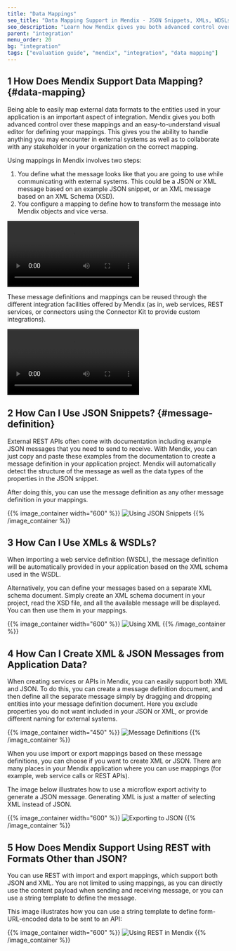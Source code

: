 ```yaml
---
title: "Data Mappings"
seo_title: "Data Mapping Support in Mendix - JSON Snippets, XMLs, WDSLs, REST"
seo_description: "Learn how Mendix gives you both advanced control over mappings & an intuitive visual editor for defining your mappings, be it JSON, XML, or WSDL."
parent: "integration"
menu_order: 20
bg: "integration"
tags: ["evaluation guide", "mendix", "integration", "data mapping"]
---
```


## 1 How Does Mendix Support Data Mapping? {#data-mapping}

Being able to easily map external data formats to the entities used in your application is an important aspect of integration. Mendix gives you both advanced control over these mappings and an easy-to-understand visual editor for defining your mappings. This gives you the ability to handle anything you may encounter in external systems as well as to collaborate with any stakeholder in your organization on the correct mapping.

Using mappings in Mendix involves two steps:

1. You define what the message looks like that you are going to use while communicating with external systems. This could be a JSON or XML message based on an example JSON snippet, or an XML message based on an XML Schema (XSD).
2. You configure a mapping to define how to transform the message into Mendix objects and vice versa.

<video controls src="attachments/Integration_JSON_Import_and_Mapping-1.mp4">VIDEO</video>

These message definitions and mappings can be reused through the different integration facilities offered by Mendix (as in, web services, REST services, or connectors using the Connector Kit to provide custom integrations).

<video controls src="attachments/ApplyImportMapping.mp4">VIDEO</video>

## 2 How Can I Use JSON Snippets? {#message-definition}

External REST APIs often come with documentation including example JSON messages that you need to send to receive. With Mendix, you can just copy and paste these examples from the documentation to create a message definition in your application project. Mendix will automatically detect the structure of the message as well as the data types of the properties in the JSON snippet.

After doing this, you can use the message definition as any other message definition in your mappings.

{{% image_container width="600" %}}
![Using JSON Snippets](attachments/json-snippet-example.png)
{{% /image_container %}}

## 3 How Can I Use XMLs & WSDLs?

When importing a web service definition (WSDL), the message definition will be automatically provided in your application based on the XML schema used in the WSDL.

Alternatively, you can define your messages based on a separate XML schema document. Simply create an XML schema document in your project, read the XSD file, and all the available message will be displayed. You can then use them in your mappings.

{{% image_container width="600" %}}
![Using XML](attachments/xsd-message-definition.png)
{{% /image_container %}}

## 4 How Can I Create XML & JSON Messages from Application Data?

When creating services or APIs in Mendix, you can easily support both XML and JSON. To do this, you can create a message definition document, and then define all the separate message simply by dragging and dropping entities into your message definition document. Here you exclude properties you do not want included in your JSON or XML, or provide different naming for external systems.

{{% image_container width="450" %}}
![Message Definitions](attachments/message-definitions-from-entities.png)
{{% /image_container %}}

When you use import or export mappings based on these message definitions, you can choose if you want to create XML or JSON. There are many places in your Mendix application where you can use mappings (for example, web service calls or REST APIs).

The image below illustrates how to use a microflow export activity to generate a JSON message. Generating XML is just a matter of selecting XML instead of JSON.

{{% image_container width="600" %}}
![Exporting to JSON](attachments/export-to-json.png)
{{% /image_container %}}

## 5 How Does Mendix Support Using REST with Formats Other than JSON?

You can use REST with import and export mappings, which support both JSON and XML. You are not limited to using mappings, as you can directly use the content payload when sending and receiving message, or you can use a string template to define the message.

This image illustrates how you can use a string template to define form-URL-encoded data to be sent to an API:

{{% image_container width="600" %}}
![Using REST in Mendix](attachments/rest-post-template.png)
{{% /image_container %}}
